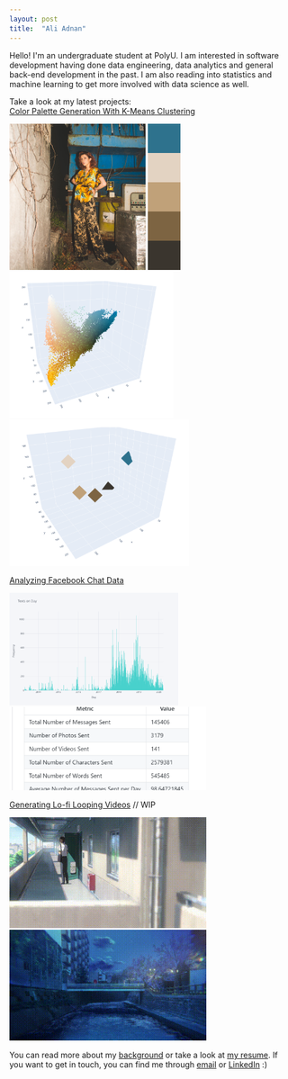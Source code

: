 ```yaml
---
layout: post
title:  "Ali Adnan"
---
```


Hello! I'm an undergraduate student at PolyU. I am interested in software development having done data engineering, data analytics and general back-end development in the past. I am also reading into statistics and machine learning to get more involved with data science as well.


Take a look at my latest projects:  
[Color Palette Generation With K-Means Clustering][kmeans] 

<!-- <img src="assets\date_msgs.svg"  height="200"> -->
<img src="assets\DSC_4439.jpg"  height="260">
<img src="assets\colorpalette.png"  height="260">
<img src="assets\overall_pixel_plot.PNG"  height="260">
<img src="assets\kmeans_rotate.PNG"  height="260">


[Analyzing Facebook Chat Data][fb-data] 

<img src="assets\date_msgs.svg"  height="200">
<img src="assets\fbmessage.PNG"  width="350">

[Generating Lo-fi Looping Videos][lofi] // WIP 

<!-- ![Lo-fi Loop](assets\rain_loop.gif) -->

<img src="assets\genLoop.gif"  width="350">
<img src="assets\genLoop2.gif"  width="350">

You can read more about my [background][bg] or take a look at [my resume][resume]. If you want to get in touch, you can find me through [email][em] or [LinkedIn][li] :)
 
[resume]: ./assets/ali-adnan_cv.pdf
[fb-data]: https://github.com/aliadnani/fb_message_analysis
[lofi]: https://github.com/aliadnani/lofi-background-generation
[bg]: ./about/
[em]: mailto:ali.adnani@hotmail.com
[li]: https://www.linkedin.com/in/ali-adnan-b89303160/
[kmeans]:https://github.com/aliadnani/kmeans-color-palette-visualization